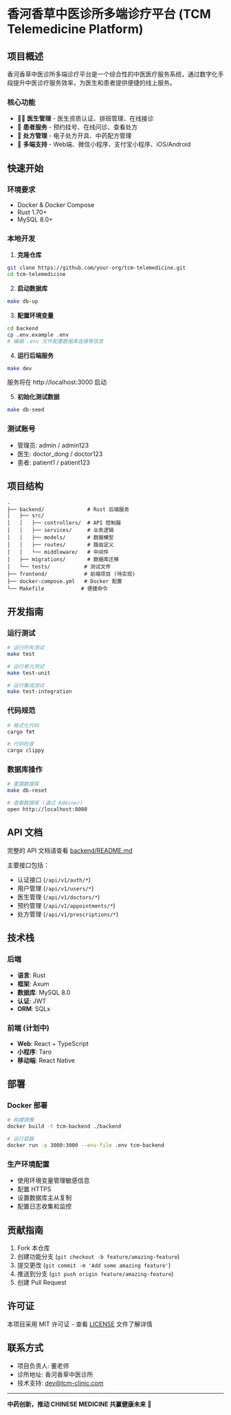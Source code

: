# 香河香草中医诊所多端诊疗平台 (TCM Telemedicine Platform)

## 项目概述

香河香草中医诊所多端诊疗平台是一个综合性的中医医疗服务系统，通过数字化手段提升中医诊疗服务效率，为医生和患者提供便捷的线上服务。

### 核心功能
- 👨‍⚕️ **医生管理** - 医生资质认证、排班管理、在线接诊
- 👥 **患者服务** - 预约挂号、在线问诊、查看处方
- 💊 **处方管理** - 电子处方开具、中药配方管理
- 📱 **多端支持** - Web端、微信小程序、支付宝小程序、iOS/Android

## 快速开始

### 环境要求
- Docker & Docker Compose
- Rust 1.70+
- MySQL 8.0+

### 本地开发

1. **克隆仓库**
```bash
git clone https://github.com/your-org/tcm-telemedicine.git
cd tcm-telemedicine
```

2. **启动数据库**
```bash
make db-up
```

3. **配置环境变量**
```bash
cd backend
cp .env.example .env
# 编辑 .env 文件配置数据库连接等信息
```

4. **运行后端服务**
```bash
make dev
```

服务将在 http://localhost:3000 启动

5. **初始化测试数据**
```bash
make db-seed
```

### 测试账号
- 管理员: admin / admin123
- 医生: doctor_dong / doctor123
- 患者: patient1 / patient123

## 项目结构

```
.
├── backend/              # Rust 后端服务
│   ├── src/
│   │   ├── controllers/  # API 控制器
│   │   ├── services/     # 业务逻辑
│   │   ├── models/       # 数据模型
│   │   ├── routes/       # 路由定义
│   │   └── middleware/   # 中间件
│   ├── migrations/       # 数据库迁移
│   └── tests/           # 测试文件
├── frontend/            # 前端项目 (待实现)
├── docker-compose.yml   # Docker 配置
└── Makefile            # 便捷命令
```

## 开发指南

### 运行测试
```bash
# 运行所有测试
make test

# 运行单元测试
make test-unit

# 运行集成测试
make test-integration
```

### 代码规范
```bash
# 格式化代码
cargo fmt

# 代码检查
cargo clippy
```

### 数据库操作
```bash
# 重置数据库
make db-reset

# 查看数据库 (通过 Adminer)
open http://localhost:8080
```

## API 文档

完整的 API 文档请查看 [backend/README.md](backend/README.md)

主要接口包括：
- 认证接口 (`/api/v1/auth/*`)
- 用户管理 (`/api/v1/users/*`)
- 医生管理 (`/api/v1/doctors/*`)
- 预约管理 (`/api/v1/appointments/*`)
- 处方管理 (`/api/v1/prescriptions/*`)

## 技术栈

### 后端
- **语言**: Rust
- **框架**: Axum
- **数据库**: MySQL 8.0
- **认证**: JWT
- **ORM**: SQLx

### 前端 (计划中)
- **Web**: React + TypeScript
- **小程序**: Taro
- **移动端**: React Native

## 部署

### Docker 部署
```bash
# 构建镜像
docker build -t tcm-backend ./backend

# 运行容器
docker run -p 3000:3000 --env-file .env tcm-backend
```

### 生产环境配置
- 使用环境变量管理敏感信息
- 配置 HTTPS
- 设置数据库主从复制
- 配置日志收集和监控

## 贡献指南

1. Fork 本仓库
2. 创建功能分支 (`git checkout -b feature/amazing-feature`)
3. 提交更改 (`git commit -m 'Add some amazing feature'`)
4. 推送到分支 (`git push origin feature/amazing-feature`)
5. 创建 Pull Request

## 许可证

本项目采用 MIT 许可证 - 查看 [LICENSE](LICENSE) 文件了解详情

## 联系方式

- 项目负责人: 董老师
- 诊所地址: 香河香草中医诊所
- 技术支持: dev@tcm-clinic.com

---

**中药创新，推动 CHINESE MEDICINE 共赢健康未来** 🌿